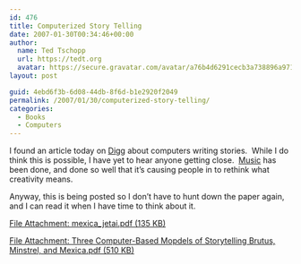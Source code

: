 ```yaml
---
id: 476
title: Computerized Story Telling
date: 2007-01-30T00:34:46+00:00
author:
  name: Ted Tschopp
  url: https://tedt.org
  avatar: https://secure.gravatar.com/avatar/a76b4d6291cecb3a738896a971bfb903?s=512&d=mp&r=g
layout: post

guid: 4ebd6f3b-6d08-44db-8f6d-b1e2920f2049
permalink: /2007/01/30/computerized-story-telling/
categories:
  - Books
  - Computers
---
```

I found an article today on [Digg](http://digg.com/software/Forget_1000_monkeys_could_a_PC_write_Shakespeare)&#160;about computers writing stories.&#160; While I do think this is possible, I have yet to hear anyone getting close.&#160; [Music](http://arts.ucsc.edu/faculty/cope/mp3page.htm) has been done, and done so well that it’s causing people in to rethink what creativity means.

Anyway, this is being posted so I don’t have to hunt down the paper again, and I can read it when I have time to think about it.

[File Attachment: mexica_jetai.pdf (135 KB)](http://www.tschopp.net/ted/mexica_jetai.pdf)

[File Attachment: Three Computer-Based Mopdels of Storytelling Brutus, Minstrel, and Mexica.pdf (510 KB)](http://www.tschopp.net/ted/Three_20Computer_2DBased_20Mopdels_20of_20Storytelling_20Brutus_2C_20Minstrel_2C_20and_20Mexica.pdf)